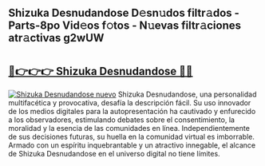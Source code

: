 ## Shizuka Desnudandose D𝚎sn𝚞dos filtr𝚊dos - Parts-8po Vid𝚎os f𝚘tos - N𝚞evas filtr𝚊ciones atr𝚊ctivas g2wUW

# <h2><a href="http://mb0082s.tromn.icu/?c=Shizuka+Desnudandose">🔗👉👉👉 Shizuka Desnudandose 🔗🔗</a></h2>

[![Shizuka Desnudandose nuevo](https://i.imgur.com/pEAQMta.gif)](http://mb0082s.tromn.icu/?c=Shizuka+Desnudandose)
Shizuka Desnudandose, una personalidad multifacética y provocativa, desafía la descripción fácil. Su uso innovador de los medios digitales para la autopresentación ha cautivado y enfurecido a los observadores, estimulando debates sobre el consentimiento, la moralidad y la esencia de las comunidades en línea. Independientemente de sus decisiones futuras, su huella en la comunidad virtual es imborrable. Armado con un espíritu inquebrantable y un atractivo innegable, el alcance de Shizuka Desnudandose en el universo digital no tiene límites.
